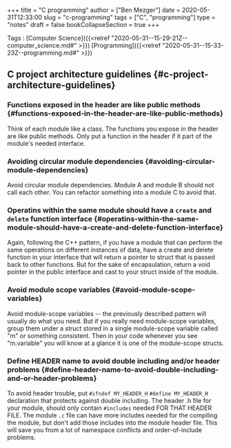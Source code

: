 +++
title = "C programming"
author = ["Ben Mezger"]
date = 2020-05-31T12:33:00
slug = "c-programming"
tags = ["C", "programming"]
type = "notes"
draft = false
bookCollapseSection = true
+++

Tags
: [Computer Science]({{<relref "2020-05-31--15-29-21Z--computer_science.md#" >}}) [Programming]({{<relref "2020-05-31--15-33-23Z--programming.md#" >}})


## C project architecture guidelines {#c-project-architecture-guidelines}


### Functions exposed in the header are like public methods {#functions-exposed-in-the-header-are-like-public-methods}

Think of each module like a class. The functions you expose in the
header are like public methods. Only put a function in the header if it
part of the module's needed interface.


### Avoiding circular module dependencies {#avoiding-circular-module-dependencies}

Avoid circular module dependencies. Module A and module B should
not call each other. You can refactor something into a module C to avoid
that.


### Operatins within the same module should have a `create` and `delete` function interface {#operatins-within-the-same-module-should-have-a-create-and-delete-function-interface}

Again, following the C++ pattern, if you have a module that can
perform the same operations on different instances of data, have a
create and delete function in your interface that will return a pointer
to struct that is passed back to other functions. But for the sake of
encapsulation, return a void pointer in the public interface and cast to
your struct inside of the module.


### Avoid module scope variables {#avoid-module-scope-variables}

Avoid module-scope variables -- the previously described pattern
will usually do what you need. But if you really need module-scope
variables, group them under a struct stored in a single module-scope
variable called "m" or something consistent. Then in your code whenever
you see "m.variable" you will know at a glance it is one of the
module-scope structs.


### Define HEADER name to avoid double including and/or header problems {#define-header-name-to-avoid-double-including-and-or-header-problems}

To avoid header trouble, put `#ifndef MY_HEADER_H` `#define MY_HEADER_H`
declaration that protects against double including. The header .h file for your
module, should only contain `#includes` needed FOR THAT HEADER FILE. The module
`.c` file can have more includes needed for the compiling the module, but don't
add those includes into the module header file. This will save you from a lot of
namespace conflicts and order-of-include problems.
